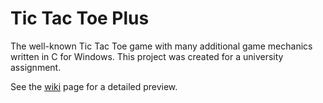 # Tic Tac Toe Plus
The well-known Tic Tac Toe game with many additional game mechanics written in C for Windows. This project was created for a university assignment.

See the [wiki](https://github.com/alphaanar/console-tic-tac-toe-plus/wiki) page for a detailed preview.
